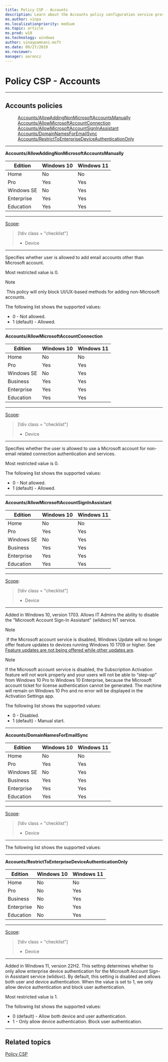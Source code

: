 ```yaml
---
title: Policy CSP - Accounts
description: Learn about the Accounts policy configuration service provider (CSP). This article describes account policies.
ms.author: vinpa
ms.localizationpriority: medium
ms.topic: article
ms.prod: w10
ms.technology: windows
author: vinaypamnani-msft
ms.date: 09/27/2019
ms.reviewer: 
manager: aaroncz
---
```


# Policy CSP - Accounts



<hr/>

<!--Policies-->
## Accounts policies  

<dl>
  <dd>
    <a href="#accounts-allowaddingnonmicrosoftaccountsmanually">Accounts/AllowAddingNonMicrosoftAccountsManually</a>
  </dd>
  <dd>
    <a href="#accounts-allowmicrosoftaccountconnection">Accounts/AllowMicrosoftAccountConnection</a>
  </dd>
  <dd>
    <a href="#accounts-allowmicrosoftaccountsigninassistant">Accounts/AllowMicrosoftAccountSignInAssistant</a>
  </dd>
  <dd>
    <a href="#accounts-domainnamesforemailsync">Accounts/DomainNamesForEmailSync</a>
  </dd>
  <dd>
    <a href="#accounts-restricttoenterprisedeviceauthenticationonly">Accounts/RestrictToEnterpriseDeviceAuthenticationOnly</a>
  </dd>
</dl>


<hr/>

<!--Policy-->
<a href="" id="accounts-allowaddingnonmicrosoftaccountsmanually"></a>**Accounts/AllowAddingNonMicrosoftAccountsManually**  

<!--SupportedSKUs-->

|Edition|Windows 10|Windows 11|
|--- |--- |--- |
|Home|No|No|
|Pro|Yes|Yes|
|Windows SE|No|Yes|
|Enterprise|Yes|Yes|
|Education|Yes|Yes|

<!--/SupportedSKUs-->
<hr/>

<!--Scope-->
[Scope](./policy-configuration-service-provider.md#policy-scope):

> [!div class = "checklist"]
> * Device

<hr/>

<!--/Scope-->
<!--Description-->
Specifies whether user is allowed to add email accounts other than Microsoft account.

Most restricted value is 0.

> [!NOTE]
> This policy will only block UI/UX-based methods for adding non-Microsoft accounts.

<!--/Description-->
<!--SupportedValues-->
The following list shows the supported values:

-   0 - Not allowed.
-   1 (default) - Allowed.

<!--/SupportedValues-->
<!--/Policy-->

<hr/>

<!--Policy-->
<a href="" id="accounts-allowmicrosoftaccountconnection"></a>**Accounts/AllowMicrosoftAccountConnection**  

<!--SupportedSKUs-->

|Edition|Windows 10|Windows 11|
|--- |--- |--- |
|Home|No|No|
|Pro|Yes|Yes|
|Windows SE|No|Yes|
|Business|Yes|Yes|
|Enterprise|Yes|Yes|
|Education|Yes|Yes|

<!--/SupportedSKUs-->
<hr/>

<!--Scope-->
[Scope](./policy-configuration-service-provider.md#policy-scope):

> [!div class = "checklist"]
> * Device

<hr/>

<!--/Scope-->
<!--Description-->
Specifies whether the user is allowed to use a Microsoft account for non-email related connection authentication and services.

Most restricted value is 0.

<!--/Description-->
<!--SupportedValues-->
The following list shows the supported values:

-   0 - Not allowed.
-   1 (default) - Allowed.

<!--/SupportedValues-->
<!--/Policy-->

<hr/>

<!--Policy-->
<a href="" id="accounts-allowmicrosoftaccountsigninassistant"></a>**Accounts/AllowMicrosoftAccountSignInAssistant**  

<!--SupportedSKUs-->

|Edition|Windows 10|Windows 11|
|--- |--- |--- |
|Home|No|No|
|Pro|Yes|Yes|
|Windows SE|No|Yes|
|Business|Yes|Yes|
|Enterprise|Yes|Yes|
|Education|Yes|Yes|

<!--/SupportedSKUs-->
<hr/>

<!--Scope-->
[Scope](./policy-configuration-service-provider.md#policy-scope):

> [!div class = "checklist"]
> * Device

<hr/>

<!--/Scope-->
<!--Description-->
Added in Windows 10, version 1703. Allows IT Admins the ability to disable the "Microsoft Account Sign-In Assistant" (wlidsvc) NT service.

> [!NOTE]
> If the Microsoft account service is disabled, Windows Update will no longer offer feature updates to devices running Windows 10 1709 or higher. See [Feature updates are not being offered while other updates are](/windows/deployment/update/windows-update-troubleshooting#feature-updates-are-not-being-offered-while-other-updates-are).

> [!NOTE]
> If the Microsoft account service is disabled, the Subscription Activation feature will not work properly and your users will not be able to “step-up” from Windows 10 Pro to Windows 10 Enterprise, because the Microsoft account ticket for license authentication cannot be generated. The machine will remain on Windows 10 Pro and no error will be displayed in the Activation Settings app. 

<!--/Description-->
<!--SupportedValues-->
The following list shows the supported values:

-   0 - Disabled.
-   1 (default) - Manual start.

<!--/SupportedValues-->
<!--/Policy-->
<hr/>


<!--Policy-->
<a href="" id="accounts-domainnamesforemailsync"></a>**Accounts/DomainNamesForEmailSync**  

<!--SupportedSKUs-->

|Edition|Windows 10|Windows 11|
|--- |--- |--- |
|Home|No|No|
|Pro|Yes|Yes|
|Windows SE|No|Yes|
|Business|Yes|Yes|
|Enterprise|Yes|Yes|
|Education|Yes|Yes|

<!--/SupportedSKUs-->
<hr/>

<!--Scope-->
[Scope](./policy-configuration-service-provider.md#policy-scope):

> [!div class = "checklist"]
> * Device

<hr/>

<!--/Scope-->
<!--Description-->


<!--/Description-->
<!--SupportedValues-->
The following list shows the supported values:

<!--/SupportedValues-->
<!--/Policy-->

<hr/>

<!--Policy-->
<a href="" id="accounts-restricttoenterprisedeviceauthenticationonly"></a>**Accounts/RestrictToEnterpriseDeviceAuthenticationOnly**  

<!--SupportedSKUs-->

|Edition|Windows 10|Windows 11|
|--- |--- |--- |
|Home|No|No|
|Pro|No|Yes|
|Business|No|Yes|
|Enterprise|No|Yes|
|Education|No|Yes|

<!--/SupportedSKUs-->
<hr/>

<!--Scope-->
[Scope](./policy-configuration-service-provider.md#policy-scope):

> [!div class = "checklist"]
> * Device

<hr/>

<!--/Scope-->
<!--Description-->
Added in Windows 11, version 22H2. This setting determines whether to only allow enterprise device authentication for the Microsoft Account Sign-in Assistant service (wlidsvc). By default, this setting is disabled and allows both user and device authentication. When the value is set to 1, we only allow device authentication and block user authentication.

Most restricted value is 1.

<!--/Description-->
<!--SupportedValues-->
The following list shows the supported values:

-   0 (default) - Allow both device and user authentication.
-   1 - Only allow device authentication. Block user authentication.

<!--/SupportedValues-->
<!--/Policy-->
<hr/>

<!--/Policies-->

<!--/Policies-->

## Related topics

[Policy CSP](policy-configuration-service-provider.md)

